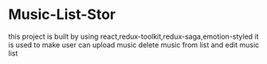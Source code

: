 # Music-List-Stor
this project is built by using react,redux-toolkit,redux-saga,emotion-styled it is used to make user can upload music delete music from list and edit music list
